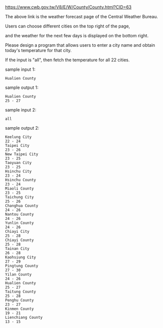 https://www.cwb.gov.tw/V8/E/W/County/County.html?CID=63

The above link is the weather forecast page of the Central Weather Bureau. 

Users can choose different cities on the top right of the page, 

and the weather for the next few days is displayed on the bottom right.

Please design a program that allows users to enter a city name and obtain today's temperature for that city. 

If the input is "all", then fetch the temperature for all 22 cities.

sample input 1:

```
Hualien County
```

sample output 1:

```
Hualien County
25 - 27
```

sample input 2:
```
all
```

sample output 2:

```
Keelung City
22 - 24
Taipei City
23 - 26
New Taipei City
23 - 25
Taoyuan City
23 - 25
Hsinchu City
23 - 24
Hsinchu County
23 - 24
Miaoli County
23 - 25
Taichung City
25 - 26
Changhua County
24 - 26
Nantou County
24 - 26
Yunlin County
24 - 26
Chiayi City
25 - 28
Chiayi County
25 - 28
Tainan City
26 - 28
Kaohsiung City
27 - 29
Pingtung County
27 - 30
Yilan County
24 - 26
Hualien County
25 - 27
Taitung County
25 - 28
Penghu County
23 - 27
Kinmen County
19 - 21
Lienchiang County
13 - 15
```
